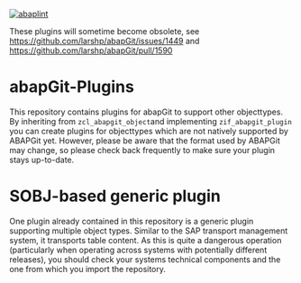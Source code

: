 [![abaplint](https://app.abaplint.org/badges/larshp/abapGit-Plugins)](https://app.abaplint.org/project/larshp/abapGit-Plugins)

These plugins will sometime become obsolete, see https://github.com/larshp/abapGit/issues/1449 and https://github.com/larshp/abapGit/pull/1590

# abapGit-Plugins
This repository contains plugins for abapGit to support other objecttypes. 
By inheriting from `zcl_abapgit_object`and implementing `zif_abapgit_plugin` you can create plugins for objecttypes which are not natively supported by ABAPGit yet.
However, please be aware that the format used by ABAPGit may change, so please check back frequently to make sure your plugin stays up-to-date.

# SOBJ-based generic plugin
One plugin already contained in this repository is a generic plugin supporting multiple object types. Similar to the SAP transport management system, it transports table content. As this is quite a dangerous operation (particularly when operating across systems with potentially different releases), you should check your systems technical components and the one from which you import the repository.
